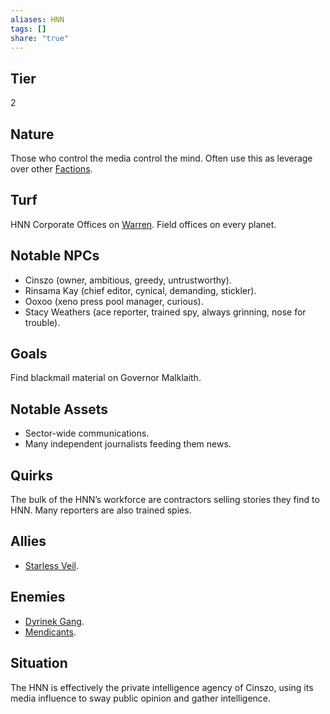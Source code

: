 ```yaml
---
aliases: HNN
tags: []
share: "true"
---
```


## Tier

2

## Nature

Those who control the media control the mind. Often use this as leverage over other [Factions](Factions.md).

## Turf

HNN Corporate Offices on [Warren](Warren.md). Field offices on every planet.

## Notable NPCs

- Cinszo (owner, ambitious, greedy, untrustworthy).
- Rinsama Kay (chief editor, cynical, demanding, stickler).
- Ooxoo (xeno press pool manager, curious).
- Stacy Weathers (ace reporter, trained spy, always grinning, nose for trouble).


## Goals

Find blackmail material on Governor Malklaith.

## Notable Assets

- Sector-wide communications.
- Many independent journalists feeding them news.


## Quirks

The bulk of the HNN’s workforce are contractors selling stories they find to HNN. Many reporters are also trained spies.

## Allies

- [Starless Veil](Starless%20Veil.md).


## Enemies

- [Dyrinek Gang](Dyrinek%20Gang.md).
- [Mendicants](Mendicants.md).


## Situation

The HNN is effectively the private intelligence agency of Cinszo, using its media influence to sway public opinion and gather intelligence.
